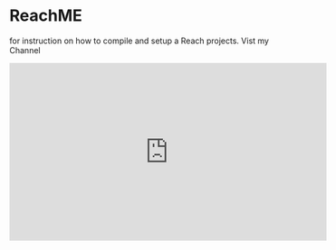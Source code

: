# ReachME

for instruction on how to compile and setup a Reach projects. Vist my Channel <br>

<iframe width="560" height="315" src="https://www.youtube.com/embed/cehE3gXZQ_E" frameborder="0" allow="accelerometer; autoplay; clipboard-write; encrypted-media; gyroscope; picture-in-picture" allowfullscreen></iframe>
